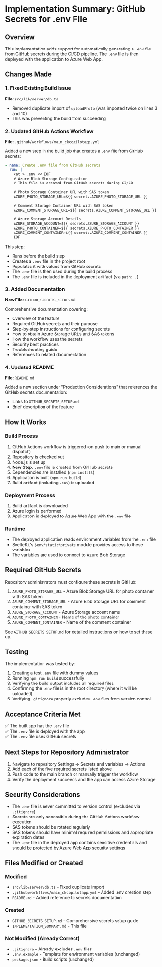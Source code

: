 # Implementation Summary: GitHub Secrets for .env File

## Overview

This implementation adds support for automatically generating a `.env` file from GitHub secrets during the CI/CD pipeline. The `.env` file is then deployed with the application to Azure Web App.

## Changes Made

### 1. Fixed Existing Build Issue
**File**: `src/lib/server/db.ts`
- Removed duplicate import of `uploadPhoto` (was imported twice on lines 3 and 10)
- This was preventing the build from succeeding

### 2. Updated GitHub Actions Workflow
**File**: `.github/workflows/main_ckcopilotapp.yml`

Added a new step in the build job that creates a `.env` file from GitHub secrets:

```yaml
- name: Create .env file from GitHub secrets
  run: |
    cat > .env << EOF
    # Azure Blob Storage Configuration
    # This file is created from GitHub secrets during CI/CD
    
    # Photo Storage Container URL with SAS token
    AZURE_PHOTO_STORAGE_URL=${{ secrets.AZURE_PHOTO_STORAGE_URL }}
    
    # Comment Storage Container URL with SAS token
    AZURE_COMMENT_STORAGE_URL=${{ secrets.AZURE_COMMENT_STORAGE_URL }}
    
    # Azure Storage Account Details
    AZURE_STORAGE_ACCOUNT=${{ secrets.AZURE_STORAGE_ACCOUNT }}
    AZURE_PHOTO_CONTAINER=${{ secrets.AZURE_PHOTO_CONTAINER }}
    AZURE_COMMENT_CONTAINER=${{ secrets.AZURE_COMMENT_CONTAINER }}
    EOF
```

This step:
- Runs before the build step
- Creates a `.env` file in the project root
- Populates it with values from GitHub secrets
- The `.env` file is then used during the build process
- The `.env` file is included in the deployment artifact (via `path: .`)

### 3. Added Documentation
**New File**: `GITHUB_SECRETS_SETUP.md`

Comprehensive documentation covering:
- Overview of the feature
- Required GitHub secrets and their purpose
- Step-by-step instructions for configuring secrets
- How to obtain Azure Storage URLs and SAS tokens
- How the workflow uses the secrets
- Security best practices
- Troubleshooting guide
- References to related documentation

### 4. Updated README
**File**: `README.md`

Added a new section under "Production Considerations" that references the GitHub secrets documentation:
- Links to `GITHUB_SECRETS_SETUP.md`
- Brief description of the feature

## How It Works

### Build Process
1. GitHub Actions workflow is triggered (on push to main or manual dispatch)
2. Repository is checked out
3. Node.js is set up
4. **New Step**: `.env` file is created from GitHub secrets
5. Dependencies are installed (`npm install`)
6. Application is built (`npm run build`)
7. Build artifact (including `.env`) is uploaded

### Deployment Process
1. Build artifact is downloaded
2. Azure login is performed
3. Application is deployed to Azure Web App with the `.env` file

### Runtime
- The deployed application reads environment variables from the `.env` file
- SvelteKit's `$env/static/private` module provides access to these variables
- The variables are used to connect to Azure Blob Storage

## Required GitHub Secrets

Repository administrators must configure these secrets in GitHub:

1. `AZURE_PHOTO_STORAGE_URL` - Azure Blob Storage URL for photo container with SAS token
2. `AZURE_COMMENT_STORAGE_URL` - Azure Blob Storage URL for comment container with SAS token
3. `AZURE_STORAGE_ACCOUNT` - Azure Storage account name
4. `AZURE_PHOTO_CONTAINER` - Name of the photo container
5. `AZURE_COMMENT_CONTAINER` - Name of the comment container

See `GITHUB_SECRETS_SETUP.md` for detailed instructions on how to set these up.

## Testing

The implementation was tested by:
1. Creating a test `.env` file with dummy values
2. Running `npm run build` successfully
3. Verifying the build output includes all required files
4. Confirming the `.env` file is in the root directory (where it will be uploaded)
5. Verifying `.gitignore` properly excludes `.env` files from version control

## Acceptance Criteria Met

✅ The built app has the `.env` file  
✅ The `.env` file is deployed with the app  
✅ The `.env` file uses GitHub secrets  

## Next Steps for Repository Administrator

1. Navigate to repository Settings → Secrets and variables → Actions
2. Add each of the five required secrets listed above
3. Push code to the main branch or manually trigger the workflow
4. Verify the deployment succeeds and the app can access Azure Storage

## Security Considerations

- The `.env` file is never committed to version control (excluded via `.gitignore`)
- Secrets are only accessible during the GitHub Actions workflow execution
- SAS tokens should be rotated regularly
- SAS tokens should have minimal required permissions and appropriate expiration dates
- The `.env` file in the deployed app contains sensitive credentials and should be protected by Azure Web App security settings

## Files Modified or Created

### Modified
- `src/lib/server/db.ts` - Fixed duplicate import
- `.github/workflows/main_ckcopilotapp.yml` - Added .env creation step
- `README.md` - Added reference to secrets documentation

### Created
- `GITHUB_SECRETS_SETUP.md` - Comprehensive secrets setup guide
- `IMPLEMENTATION_SUMMARY.md` - This file

### Not Modified (Already Correct)
- `.gitignore` - Already excludes `.env` files
- `.env.example` - Template for environment variables (unchanged)
- `package.json` - Build scripts (unchanged)
